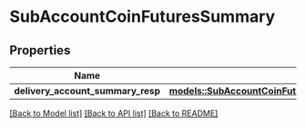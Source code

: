 # SubAccountCoinFuturesSummary

## Properties

Name | Type | Description | Notes
------------ | ------------- | ------------- | -------------
**delivery_account_summary_resp** | [**models::SubAccountCoinFuturesSummaryDeliveryAccountSummaryResp**](subAccountCOINFuturesSummary_deliveryAccountSummaryResp.md) |  | 

[[Back to Model list]](../README.md#documentation-for-models) [[Back to API list]](../README.md#documentation-for-api-endpoints) [[Back to README]](../README.md)


